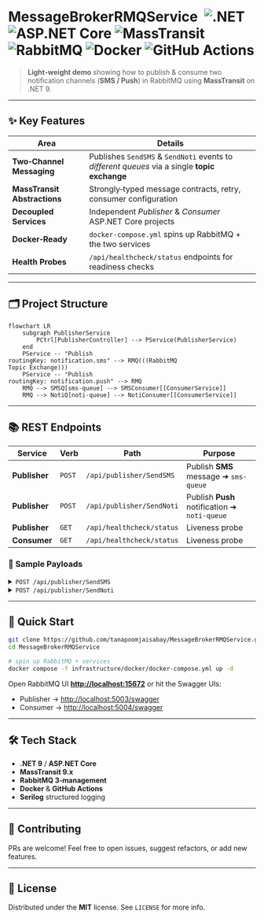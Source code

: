 
# MessageBrokerRMQService &nbsp;![.NET](https://img.shields.io/badge/.NET%209-512BD4?logo=dotnet&logoColor=white) ![ASP.NET Core](https://img.shields.io/badge/ASP.NET%20Core-5C2D91?logo=dotnet&logoColor=white) ![MassTransit](https://img.shields.io/badge/MassTransit-2E9CDB) ![RabbitMQ](https://img.shields.io/badge/RabbitMQ-FF6600?logo=rabbitmq&logoColor=white) ![Docker](https://img.shields.io/badge/Docker-2496ED?logo=docker&logoColor=white) ![GitHub Actions](https://img.shields.io/badge/GitHub%20Actions-2088FF?logo=githubactions&logoColor=white)

> **Light‑weight demo** showing how to publish & consume two notification channels (**SMS / Push**) in RabbitMQ using **MassTransit** on .NET 9.

---

## ✨ Key Features
| Area | Details |
|------|---------|
| **Two‑Channel Messaging** | Publishes `SendSMS` & `SendNoti` events to *different queues* via a single **topic exchange** |
| **MassTransit Abstractions** | Strongly‑typed message contracts, retry, consumer configuration |
| **Decoupled Services** | Independent *Publisher* & *Consumer* ASP.NET Core projects |
| **Docker‑Ready** | `docker-compose.yml` spins up RabbitMQ + the two services |
| **Health Probes** | `/api/healthcheck/status` endpoints for readiness checks |

---

## 🗂️ Project Structure

```mermaid
flowchart LR
    subgraph PublisherService
        PCtrl[PublisherController] --> PService(PublisherService)
    end
    PService -- "Publish
routingKey: notification.sms" --> RMQ(((RabbitMQ
Topic Exchange)))
    PService -- "Publish
routingKey: notification.push" --> RMQ
    RMQ --> SMSQ[sms-queue] --> SMSConsumer[[ConsumerService]]
    RMQ --> NotiQ[noti-queue] --> NotiConsumer[[ConsumerService]]
```

---

## 📚 REST Endpoints

| Service | Verb | Path | Purpose |
|---------|------|------|---------|
| **Publisher** | `POST` | `/api/publisher/SendSMS` | Publish **SMS** message ➜ `sms-queue` |
| **Publisher** | `POST` | `/api/publisher/SendNoti` | Publish **Push** notification ➜ `noti-queue` |
| **Publisher** | `GET`  | `/api/healthcheck/status` | Liveness probe |
| **Consumer**  | `GET`  | `/api/healthcheck/status` | Liveness probe |

### 🔑 Sample Payloads

<details>
<summary><code>POST /api/publisher/SendSMS</code></summary>

```json
// request
{
  "userId": "b21d3cef-1d5e-4cfa-9bc5-bc1bffc364d5",
  "mobileNumber": "0890000000",
  "message": "Hello from demo 🚀",
  "systemName": "DemoApi"
}

// response
{
  "status": 200,
  "success": true,
  "message": "Message published to sms-queue"
}
```
</details>

<details>
<summary><code>POST /api/publisher/SendNoti</code></summary>

```json
// request
{
  "userId": "b21d3cef-1d5e-4cfa-9bc5-bc1bffc364d5",
  "deviceId": "fcm:abc123",
  "message": "You've got mail!",
  "systemName": "DemoApi"
}

// response
{
  "status": 200,
  "success": true,
  "message": "Message published to noti-queue"
}
```
</details>

---

## 🚀 Quick Start

```bash
git clone https://github.com/tanapoomjaisabay/MessageBrokerRMQService.git
cd MessageBrokerRMQService

# spin up RabbitMQ + services
docker compose -f infrastructure/docker/docker-compose.yml up -d
```

Open RabbitMQ UI **<http://localhost:15672>** or hit the Swagger UIs:

* Publisher → <http://localhost:5003/swagger>  
* Consumer → <http://localhost:5004/swagger>

---

## 🛠️ Tech Stack

- **.NET 9** / **ASP.NET Core**  
- **MassTransit 9.x**  
- **RabbitMQ 3‑management**  
- **Docker** & **GitHub Actions**  
- **Serilog** structured logging  

---

## 🤝 Contributing

PRs are welcome! Feel free to open issues, suggest refactors, or add new features.

---

## 📜 License

Distributed under the **MIT** license. See `LICENSE` for more info.
